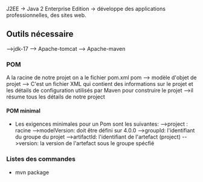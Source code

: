 J2EE -> Java 2 Enterprise Edition 
    -> développe des applications professionnelles, des sites web.

## Outils nécessaire
-->jdk-17
--> Apache-tomcat
--> Apache-maven

### POM
A la racine de notre projet on a le fichier pom.xml
    pom --> modèle d'objet de projet
        --> C'est un fichier XML qui contient des informations sur le projet et les détails de configuration utilisés par Maven pour construire le projet
        -->il résume tous les détails de notre project

#### POM minimal
- Les exigences minimales pour un Pom sont les suivantes:
    -->project : racine
    -->modelVersion: doit être défini sur 4.0.0
    -->groupId: l'identifiant du groupe du projet
    -->artifactId: l'identifiant de l'artefact (project)
    -->version: la version de l'artefact sous le groupe spécfié


### Listes des commandes
- mvn package
